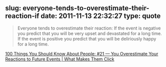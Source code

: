 slug: everyone-tends-to-overestimate-their-reaction-if
date: 2011-11-13 22:32:27
type: quote
---

> Everyone tends to overestimate their reaction: If the event is negative you predict that you will be very upset and devastated for a long time. If the event is positive you predict that you will be deliriously happy for a long time.

[100 Things You Should Know About People: #21 — You Overestimate Your Reactions to Future Events | What Makes Them Click](http://www.whatmakesthemclick.net/2010/01/08/100-things-you-should-know-about-people-21-you-overestimate-your-reactions-to-future-events/)

